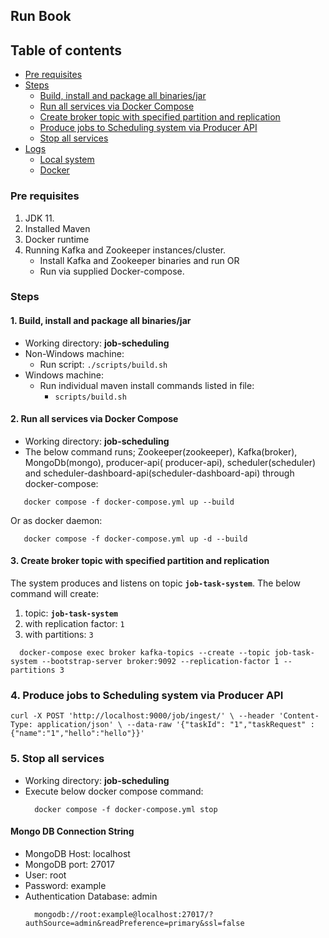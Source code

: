 ## Run Book

## Table of contents

* [Pre requisites](#pre-requisites)
* [Steps](#steps)
    * [Build, install and package all binaries/jar](#1.-build,-install-and-package-all-binaries/jar)
    * [Run all services via Docker Compose](#2.-run-all-services-via-docker-compose)
    * [Create broker topic with specified partition and replication](#3.-create-broker-topic-with-specified-partition-and-replication)
    * [Produce jobs to Scheduling system via Producer API](#4.-produce-jobs-to-scheduling-system-via-producer-api)
    * [Stop all services](#5.-stop-all-services)
* [Logs](#logs)
    * [Local system](#local-system)
    * [Docker](#docker)

### Pre requisites

1. JDK 11.
2. Installed Maven
3. Docker runtime
4. Running Kafka and Zookeeper instances/cluster.
    * Install Kafka and Zookeeper binaries and run OR
    * Run via supplied Docker-compose.

### Steps

#### 1. Build, install and package all binaries/jar

* Working directory: **job-scheduling**
* Non-Windows machine:
    * Run script: `./scripts/build.sh`
* Windows machine:
    * Run individual maven install commands listed in file:
        * `scripts/build.sh`

#### 2. Run all services via Docker Compose

* Working directory: **job-scheduling**
* The below command runs; Zookeeper(zookeeper), Kafka(broker), MongoDb(mongo), producer-api(
  producer-api), scheduler(scheduler) and scheduler-dashboard-api(scheduler-dashboard-api) through
  docker-compose:

```shell
   docker compose -f docker-compose.yml up --build
```

Or as docker daemon:

```shell
   docker compose -f docker-compose.yml up -d --build
```

#### 3. Create broker topic with specified partition and replication

The system produces and listens on topic **`job-task-system`**. The below command will create:

1. topic: **`job-task-system`**
2. with replication factor: `1`
3. with partitions: `3`

```shell
  docker-compose exec broker kafka-topics --create --topic job-task-system --bootstrap-server broker:9092 --replication-factor 1 --partitions 3
```

### 4. Produce jobs to Scheduling system via Producer API

`curl -X POST 'http://localhost:9000/job/ingest/' \
--header 'Content-Type: application/json' \
--data-raw '{"taskId": "1","taskRequest" : {"name":"1","hello":"hello"}}'`

### 5. Stop all services

* Working directory: **job-scheduling**
* Execute below docker compose command:
  ```shell
    docker compose -f docker-compose.yml stop
  ```

#### Mongo DB Connection String

* MongoDB Host: localhost
* MongoDB port: 27017
* User: root
* Password: example
* Authentication Database: admin
  ```shell
    mongodb://root:example@localhost:27017/?authSource=admin&readPreference=primary&ssl=false
   ```